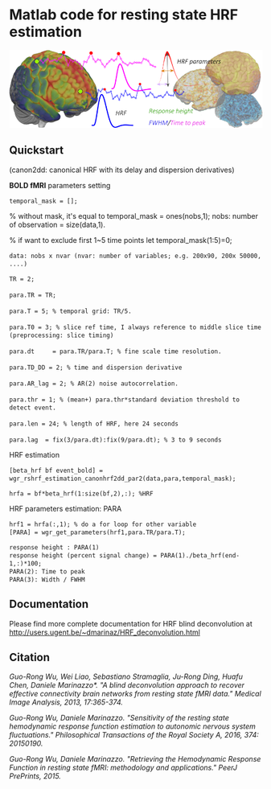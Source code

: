 Matlab code for resting state HRF estimation
========
![BOLD HRF](https://github.com/guorongwu/rsHRF/raw/master/docs/BOLD_HRF.png)

Quickstart 
-------------
(canon2dd: canonical HRF with its delay and dispersion derivatives) 

**BOLD fMRI** parameters setting
```
temporal_mask = []; 
```
% without mask, it's equal to temporal_mask = ones(nobs,1); nobs: number of observation = size(data,1).

% if want to exclude first 1~5 time points let temporal_mask(1:5)=0;
```
data: nobs x nvar (nvar: number of variables; e.g. 200x90, 200x 50000, ....)
```
```
TR = 2;

para.TR = TR;

para.T = 5; % temporal grid: TR/5.

para.T0 = 3; % slice ref time, I always reference to middle slice time (preprocessing: slice timing)

para.dt     = para.TR/para.T; % fine scale time resolution.

para.TD_DD = 2; % time and dispersion derivative

para.AR_lag = 2; % AR(2) noise autocorrelation.

para.thr = 1; % (mean+) para.thr*standard deviation threshold to detect event.

para.len = 24; % length of HRF, here 24 seconds

para.lag  = fix(3/para.dt):fix(9/para.dt); % 3 to 9 seconds
```
HRF estimation

```
[beta_hrf bf event_bold] = wgr_rshrf_estimation_canonhrf2dd_par2(data,para,temporal_mask);
```
```
hrfa = bf*beta_hrf(1:size(bf,2),:); %HRF
```
HRF parameters estimation: PARA

```
hrf1 = hrfa(:,1); % do a for loop for other variable 
[PARA] = wgr_get_parameters(hrf1,para.TR/para.T);
```
```
response height : PARA(1)
response height (percent signal change) = PARA(1)./beta_hrf(end-1,:)*100; 
PARA(2): Time to peak
PARA(3): Width / FWHM
```

Documentation
-------------
Please find more complete documentation for HRF blind deconvolution at
http://users.ugent.be/~dmarinaz/HRF_deconvolution.html

**Citation**
--------

_Guo-Rong Wu, Wei Liao, Sebastiano Stramaglia, Ju-Rong Ding, Huafu Chen, Daniele Marinazzo*. "A blind deconvolution approach to recover effective connectivity brain networks from resting state fMRI data." Medical Image Analysis, 2013, 17:365-374._

_Guo-Rong Wu, Daniele Marinazzo. "Sensitivity of the resting state hemodynamic response function estimation to autonomic nervous system fluctuations." Philosophical Transactions of the Royal Society A, 2016, 374: 20150190._

_Guo-Rong Wu, Daniele Marinazzo. "Retrieving the Hemodynamic Response Function in resting state fMRI: methodology and applications." PeerJ PrePrints, 2015._
